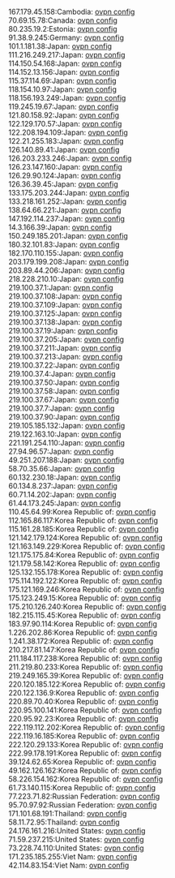 167.179.45.158:Cambodia: [ovpn config](vpn/167_179_45_158.ovpn)  
70.69.15.78:Canada: [ovpn config](vpn/70_69_15_78.ovpn)  
80.235.19.2:Estonia: [ovpn config](vpn/80_235_19_2.ovpn)  
91.38.9.245:Germany: [ovpn config](vpn/91_38_9_245.ovpn)  
101.1.181.38:Japan: [ovpn config](vpn/101_1_181_38.ovpn)  
111.216.249.217:Japan: [ovpn config](vpn/111_216_249_217.ovpn)  
114.150.54.168:Japan: [ovpn config](vpn/114_150_54_168.ovpn)  
114.152.13.156:Japan: [ovpn config](vpn/114_152_13_156.ovpn)  
115.37.114.69:Japan: [ovpn config](vpn/115_37_114_69.ovpn)  
118.154.10.97:Japan: [ovpn config](vpn/118_154_10_97.ovpn)  
118.156.193.249:Japan: [ovpn config](vpn/118_156_193_249.ovpn)  
119.245.19.67:Japan: [ovpn config](vpn/119_245_19_67.ovpn)  
121.80.158.92:Japan: [ovpn config](vpn/121_80_158_92.ovpn)  
122.129.170.57:Japan: [ovpn config](vpn/122_129_170_57.ovpn)  
122.208.194.109:Japan: [ovpn config](vpn/122_208_194_109.ovpn)  
122.21.255.183:Japan: [ovpn config](vpn/122_21_255_183.ovpn)  
126.140.89.41:Japan: [ovpn config](vpn/126_140_89_41.ovpn)  
126.203.233.246:Japan: [ovpn config](vpn/126_203_233_246.ovpn)  
126.23.147.160:Japan: [ovpn config](vpn/126_23_147_160.ovpn)  
126.29.90.124:Japan: [ovpn config](vpn/126_29_90_124.ovpn)  
126.36.39.45:Japan: [ovpn config](vpn/126_36_39_45.ovpn)  
133.175.203.244:Japan: [ovpn config](vpn/133_175_203_244.ovpn)  
133.218.161.252:Japan: [ovpn config](vpn/133_218_161_252.ovpn)  
138.64.66.221:Japan: [ovpn config](vpn/138_64_66_221.ovpn)  
147.192.114.237:Japan: [ovpn config](vpn/147_192_114_237.ovpn)  
14.3.166.39:Japan: [ovpn config](vpn/14_3_166_39.ovpn)  
150.249.185.201:Japan: [ovpn config](vpn/150_249_185_201.ovpn)  
180.32.101.83:Japan: [ovpn config](vpn/180_32_101_83.ovpn)  
182.170.110.155:Japan: [ovpn config](vpn/182_170_110_155.ovpn)  
203.179.199.208:Japan: [ovpn config](vpn/203_179_199_208.ovpn)  
203.89.44.206:Japan: [ovpn config](vpn/203_89_44_206.ovpn)  
218.228.210.10:Japan: [ovpn config](vpn/218_228_210_10.ovpn)  
219.100.37.1:Japan: [ovpn config](vpn/219_100_37_1.ovpn)  
219.100.37.108:Japan: [ovpn config](vpn/219_100_37_108.ovpn)  
219.100.37.109:Japan: [ovpn config](vpn/219_100_37_109.ovpn)  
219.100.37.125:Japan: [ovpn config](vpn/219_100_37_125.ovpn)  
219.100.37.138:Japan: [ovpn config](vpn/219_100_37_138.ovpn)  
219.100.37.19:Japan: [ovpn config](vpn/219_100_37_19.ovpn)  
219.100.37.205:Japan: [ovpn config](vpn/219_100_37_205.ovpn)  
219.100.37.211:Japan: [ovpn config](vpn/219_100_37_211.ovpn)  
219.100.37.213:Japan: [ovpn config](vpn/219_100_37_213.ovpn)  
219.100.37.22:Japan: [ovpn config](vpn/219_100_37_22.ovpn)  
219.100.37.4:Japan: [ovpn config](vpn/219_100_37_4.ovpn)  
219.100.37.50:Japan: [ovpn config](vpn/219_100_37_50.ovpn)  
219.100.37.58:Japan: [ovpn config](vpn/219_100_37_58.ovpn)  
219.100.37.67:Japan: [ovpn config](vpn/219_100_37_67.ovpn)  
219.100.37.7:Japan: [ovpn config](vpn/219_100_37_7.ovpn)  
219.100.37.90:Japan: [ovpn config](vpn/219_100_37_90.ovpn)  
219.105.185.132:Japan: [ovpn config](vpn/219_105_185_132.ovpn)  
219.122.163.10:Japan: [ovpn config](vpn/219_122_163_10.ovpn)  
221.191.254.110:Japan: [ovpn config](vpn/221_191_254_110.ovpn)  
27.94.96.57:Japan: [ovpn config](vpn/27_94_96_57.ovpn)  
49.251.207.188:Japan: [ovpn config](vpn/49_251_207_188.ovpn)  
58.70.35.66:Japan: [ovpn config](vpn/58_70_35_66.ovpn)  
60.132.230.18:Japan: [ovpn config](vpn/60_132_230_18.ovpn)  
60.134.8.237:Japan: [ovpn config](vpn/60_134_8_237.ovpn)  
60.71.14.202:Japan: [ovpn config](vpn/60_71_14_202.ovpn)  
61.44.173.245:Japan: [ovpn config](vpn/61_44_173_245.ovpn)  
110.45.64.99:Korea Republic of: [ovpn config](vpn/110_45_64_99.ovpn)  
112.165.86.117:Korea Republic of: [ovpn config](vpn/112_165_86_117.ovpn)  
115.161.28.185:Korea Republic of: [ovpn config](vpn/115_161_28_185.ovpn)  
121.142.179.124:Korea Republic of: [ovpn config](vpn/121_142_179_124.ovpn)  
121.163.149.229:Korea Republic of: [ovpn config](vpn/121_163_149_229.ovpn)  
121.175.175.84:Korea Republic of: [ovpn config](vpn/121_175_175_84.ovpn)  
121.179.58.142:Korea Republic of: [ovpn config](vpn/121_179_58_142.ovpn)  
125.132.155.178:Korea Republic of: [ovpn config](vpn/125_132_155_178.ovpn)  
175.114.192.122:Korea Republic of: [ovpn config](vpn/175_114_192_122.ovpn)  
175.121.169.246:Korea Republic of: [ovpn config](vpn/175_121_169_246.ovpn)  
175.123.249.15:Korea Republic of: [ovpn config](vpn/175_123_249_15.ovpn)  
175.210.126.240:Korea Republic of: [ovpn config](vpn/175_210_126_240.ovpn)  
182.215.115.45:Korea Republic of: [ovpn config](vpn/182_215_115_45.ovpn)  
183.97.90.114:Korea Republic of: [ovpn config](vpn/183_97_90_114.ovpn)  
1.226.202.86:Korea Republic of: [ovpn config](vpn/1_226_202_86.ovpn)  
1.241.38.172:Korea Republic of: [ovpn config](vpn/1_241_38_172.ovpn)  
210.217.81.147:Korea Republic of: [ovpn config](vpn/210_217_81_147.ovpn)  
211.184.117.238:Korea Republic of: [ovpn config](vpn/211_184_117_238.ovpn)  
211.219.80.233:Korea Republic of: [ovpn config](vpn/211_219_80_233.ovpn)  
219.249.165.39:Korea Republic of: [ovpn config](vpn/219_249_165_39.ovpn)  
220.120.185.122:Korea Republic of: [ovpn config](vpn/220_120_185_122.ovpn)  
220.122.136.9:Korea Republic of: [ovpn config](vpn/220_122_136_9.ovpn)  
220.89.70.40:Korea Republic of: [ovpn config](vpn/220_89_70_40.ovpn)  
220.95.100.141:Korea Republic of: [ovpn config](vpn/220_95_100_141.ovpn)  
220.95.92.23:Korea Republic of: [ovpn config](vpn/220_95_92_23.ovpn)  
222.119.112.202:Korea Republic of: [ovpn config](vpn/222_119_112_202.ovpn)  
222.119.16.185:Korea Republic of: [ovpn config](vpn/222_119_16_185.ovpn)  
222.120.29.133:Korea Republic of: [ovpn config](vpn/222_120_29_133.ovpn)  
222.99.178.191:Korea Republic of: [ovpn config](vpn/222_99_178_191.ovpn)  
39.124.62.65:Korea Republic of: [ovpn config](vpn/39_124_62_65.ovpn)  
49.162.126.162:Korea Republic of: [ovpn config](vpn/49_162_126_162.ovpn)  
58.226.154.162:Korea Republic of: [ovpn config](vpn/58_226_154_162.ovpn)  
61.73.140.115:Korea Republic of: [ovpn config](vpn/61_73_140_115.ovpn)  
77.223.71.82:Russian Federation: [ovpn config](vpn/77_223_71_82.ovpn)  
95.70.97.92:Russian Federation: [ovpn config](vpn/95_70_97_92.ovpn)  
171.101.68.191:Thailand: [ovpn config](vpn/171_101_68_191.ovpn)  
58.11.72.95:Thailand: [ovpn config](vpn/58_11_72_95.ovpn)  
24.176.161.216:United States: [ovpn config](vpn/24_176_161_216.ovpn)  
71.59.237.215:United States: [ovpn config](vpn/71_59_237_215.ovpn)  
73.228.74.110:United States: [ovpn config](vpn/73_228_74_110.ovpn)  
171.235.185.255:Viet Nam: [ovpn config](vpn/171_235_185_255.ovpn)  
42.114.83.154:Viet Nam: [ovpn config](vpn/42_114_83_154.ovpn)  
